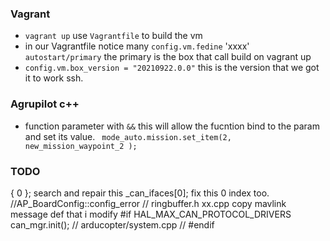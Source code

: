 ### Vagrant

- `vagrant up` use `Vagrantfile` to build the vm
- in our Vagrantfile notice many `config.vm.fedine` 'xxxx' `autostart/primary` the primary is the box that call build on vagrant up
- `config.vm.box_version = "20210922.0.0"` this is the version that we got it to work ssh.

### Agrupilot c++ 

-  function parameter with `&&` this will allow the fucntion bind to the param and set its value. ` mode_auto.mission.set_item(2, new_mission_waypoint_2 );`


### TODO
{ 0 }; search and repair this
_can_ifaces[0]; fix this 0 index too.
//AP_BoardConfig::config_error
// ringbuffer.h xx.cpp
copy mavlink message def that i modify
#if HAL_MAX_CAN_PROTOCOL_DRIVERS
    can_mgr.init(); // arducopter/system.cpp // 
#endif
